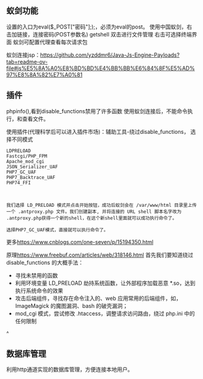 ## **蚁剑功能**
设置的入口为eval($_POST["密码"];);，必须为eval的post。
使用中国蚁剑，右击加链接，连接密码(POST参数名)
getshell
双击进行文件管理
右击可选择终端界面
蚁剑可配置代理查看每次请求包

蚁剑连接jsp：<https://github.com/yzddmr6/Java-Js-Engine-Payloads?tab=readme-ov-file#js%E5%8A%A0%E8%BD%BD%E4%BB%BB%E6%84%8F%E5%AD%97%E8%8A%82%E7%A0%81>

## **插件**
phpinfo(),看到disable_functions禁用了许多函数
使用蚁剑连接后，不能命令执行，和查看文件。

使用插件(代理科学后可以进入插件市场)：辅助工具-绕过disable_functions，
选择不同模式
```
LDPRELOAD
Fastcgi/PHP_FPM
Apache_mod_cgi
JSON_Serializer_UAF
PHP7_GC_UAF
PHP7_Backtrace_UAF
PHP74_FFI



我们选择 LD_PRELOAD 模式并点击开始按钮，成功后蚁剑会在 /var/www/html 目录里上传一个 .antproxy.php 文件。我们创建副本, 并将连接的 URL shell 脚本名字改为 .antproxy.php获得一个新的shell，在这个新shell里面就可以成功执行命令了。

选择PHP7_GC_UAF模式，直接就可以执行命令了。
```
更多<https://www.cnblogs.com/one-seven/p/15194350.html>


原理<https://www.freebuf.com/articles/web/318146.html>
首先我们要知道绕过 disable_functions 的大概手法：
* 寻找未禁用的函数
* 利用环境变量 LD_PRELOAD 劫持系统函数，让外部程序加载恶意 *.so，达到执行系统命令的效果
* 攻击后端组件，寻找存在命令注入的、web 应用常用的后端组件，如，ImageMagick 的魔图漏洞、bash 的破壳漏洞；
* mod\_cgi 模式，尝试修改 .htaccess，调整请求访问路由，绕过 php.ini 中的任何限制



^
## **数据库管理**
利用http通道实现的数据库管理，方便连接本地用户。